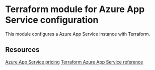 # Terraform module for Azure App Service configuration

This module configures a Azure App Service instance with Terraform.

## Resources

[Azure App Service pricing](https://aka.ms/nubesgen-app-service-pricing)
[Terraform Azure App Service reference](https://registry.terraform.io/providers/hashicorp/azurerm/latest/docs/resources/app_service)
